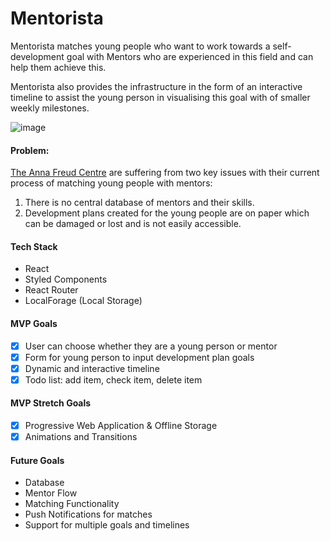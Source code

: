 # Mentorista

Mentorista matches young people who want to work towards a self-development goal with
Mentors who are experienced in this field and can help them achieve this.

Mentorista also provides the infrastructure in the form of an interactive timeline to assist
the young person in visualising this goal with of smaller weekly milestones.

![image](https://cloud.githubusercontent.com/assets/19254810/26492788/f00647ca-420d-11e7-8888-8515a6af2dbd.jpeg)

#### Problem:
[The Anna Freud Centre](http://www.annafreud.org/) are suffering from two key issues with their current process of matching young people with mentors:

1. There is no central database of mentors and their skills.
2. Development plans created for the young people are on paper which can be damaged or lost and is not easily accessible.

#### Tech Stack
- React
- Styled Components
- React Router
- LocalForage (Local Storage)

#### MVP Goals
- [x] User can choose whether they are a young person or mentor
- [x] Form for young person to input development plan goals
- [x] Dynamic and interactive timeline
- [x] Todo list: add item, check item, delete item

#### MVP Stretch Goals
- [x] Progressive Web Application & Offline Storage
- [x] Animations and Transitions

#### Future Goals
- Database
- Mentor Flow
- Matching Functionality
- Push Notifications for matches
- Support for multiple goals and timelines
